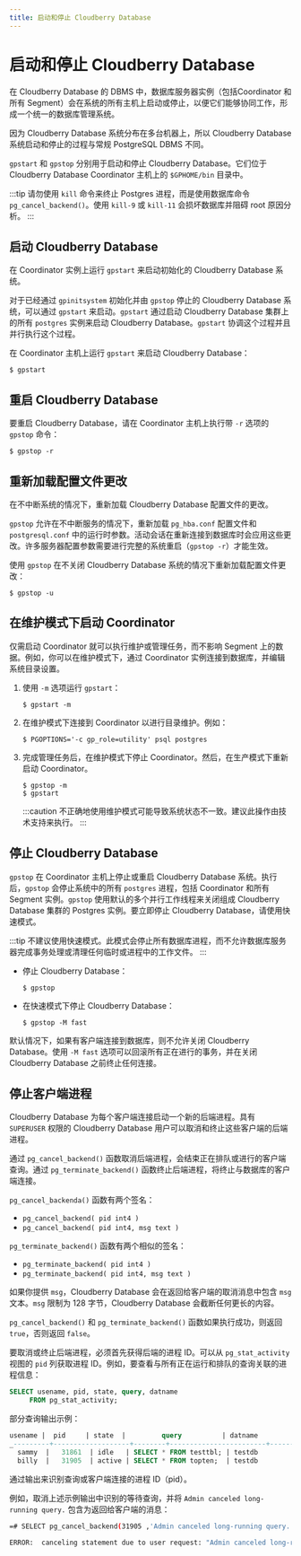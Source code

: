 ```yaml
---
title: 启动和停止 Cloudberry Database
---
```


# 启动和停止 Cloudberry Database

在 Cloudberry Database 的 DBMS 中，数据库服务器实例（包括Coordinator 和所有 Segment）会在系统的所有主机上启动或停止，以便它们能够协同工作，形成一个统一的数据库管理系统。

因为 Cloudberry Database 系统分布在多台机器上，所以 Cloudberry Database 系统启动和停止的过程与常规 PostgreSQL DBMS 不同。

`gpstart` 和 `gpstop` 分别用于启动和停止 Cloudberry Database。它们位于 Cloudberry Database Coordinator 主机上的 `$GPHOME/bin` 目录中。

:::tip
请勿使用 `kill` 命令来终止 Postgres 进程，而是使用数据库命令 `pg_cancel_backend()`。使用 `kill-9` 或 `kill-11` 会损坏数据库并阻碍 root 原因分析。
:::

## 启动 Cloudberry Database

在 Coordinator 实例上运行 `gpstart` 来启动初始化的 Cloudberry Database 系统。

对于已经通过 `gpinitsystem` 初始化并由 `gpstop` 停止的 Cloudberry Database 系统，可以通过 `gpstart` 来启动。`gpstart` 通过启动 Cloudberry Database 集群上的所有 `postgres` 实例来启动 Cloudberry Database。`gpstart` 协调这个过程并且并行执行这个过程。

在 Coordinator 主机上运行 `gpstart` 来启动 Cloudberry Database：

```shell
$ gpstart
```

## 重启 Cloudberry Database

要重启 Cloudberry Database，请在 Coordinator 主机上执行带 `-r` 选项的 `gpstop` 命令：

```shell
$ gpstop -r
```

## 重新加载配置文件更改

在不中断系统的情况下，重新加载 Cloudberry Database 配置文件的更改。

`gpstop` 允许在不中断服务的情况下，重新加载 `pg_hba.conf` 配置文件和 `postgresql.conf` 中的运行时参数。活动会话在重新连接到数据库时会应用这些更改。许多服务器配置参数需要进行完整的系统重启（`gpstop -r`）才能生效。

使用 `gpstop` 在不关闭 Cloudberry Database 系统的情况下重新加载配置文件更改：

```shell
$ gpstop -u
```

## 在维护模式下启动 Coordinator

仅需启动 Coordinator 就可以执行维护或管理任务，而不影响 Segment 上的数据。例如，你可以在维护模式下，通过 Coordinator 实例连接到数据库，并编辑系统目录设置。

1. 使用 `-m` 选项运行 `gpstart`：

    ```shell
    $ gpstart -m
    ```

1. 在维护模式下连接到 Coordinator 以进行目录维护。例如：

    ```shell
    $ PGOPTIONS='-c gp_role=utility' psql postgres
    ```

1. 完成管理任务后，在维护模式下停止 Coordinator。然后，在生产模式下重新启动 Coordinator。

    ```shell
    $ gpstop -m
    $ gpstart
    ```

    :::caution
    不正确地使用维护模式可能导致系统状态不一致。建议此操作由技术支持来执行。
    :::

## 停止 Cloudberry Database


`gpstop` 在 Coordinator 主机上停止或重启 Cloudberry Database 系统。执行后，`gpstop` 会停止系统中的所有 `postgres` 进程，包括 Coordinator 和所有 Segment 实例。`gpstop` 使用默认的多个并行工作线程来关闭组成 Cloudberry Database 集群的 Postgres 实例。要立即停止 Cloudberry Database，请使用快速模式。

:::tip
不建议使用快速模式。此模式会停止所有数据库进程，而不允许数据库服务器完成事务处理或清理任何临时或进程中的工作文件。
:::

- 停止 Cloudberry Database：

    ```shell
    $ gpstop
    ```

- 在快速模式下停止 Cloudberry Database：

    ```shell
    $ gpstop -M fast
    ```

默认情况下，如果有客户端连接到数据库，则不允许关闭 Cloudberry Database。使用 `-M fast` 选项可以回滚所有正在进行的事务，并在关闭 Cloudberry Database 之前终止任何连接。

## 停止客户端进程

Cloudberry Database 为每个客户端连接启动一个新的后端进程。具有 `SUPERUSER` 权限的 Cloudberry Database 用户可以取消和终止这些客户端的后端进程。

通过 `pg_cancel_backend()` 函数取消后端进程，会结束正在排队或进行的客户端查询。通过 `pg_terminate_backend()` 函数终止后端进程，将终止与数据库的客户端连接。

`pg_cancel_backenda()` 函数有两个签名：

- `pg_cancel_backend( pid int4 )`
- `pg_cancel_backend( pid int4, msg text )`

`pg_terminate_backend()` 函数有两个相似的签名：

- `pg_terminate_backend( pid int4 )`
- `pg_terminate_backend( pid int4, msg text )`

如果你提供 `msg`，Cloudberry Database 会在返回给客户端的取消消息中包含 `msg` 文本。`msg` 限制为 128 字节，Cloudberry Database 会截断任何更长的内容。

`pg_cancel_backend()` 和 `pg_terminate_backend()` 函数如果执行成功，则返回 `true`，否则返回 `false`。

要取消或终止后端进程，必须首先获得后端的进程 ID。可以从 `pg_stat_activity` 视图的 `pid` 列获取进程 ID。例如，要查看与所有正在运行和排队的查询关联的进程信息：

```sql
SELECT usename, pid, state, query, datname
     FROM pg_stat_activity;
```

部分查询输出示例：

```sql
usename |  pid     | state  |         query          | datname
_---------+-------------------+--------+------------------------+---------_
  sammy  |   31861  | idle   | SELECT * FROM testtbl; | testdb
  billy  |   31905  | active | SELECT * FROM topten;  | testdb
```

通过输出来识别查询或客户端连接的进程 ID（pid）。

例如，取消上述示例输出中识别的等待查询，并将 `Admin canceled long-running query.` 包含为返回给客户端的消息：

```bash
=# SELECT pg_cancel_backend(31905 ,'Admin canceled long-running query.');

ERROR:  canceling statement due to user request: "Admin canceled long-running query."
```

